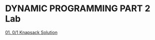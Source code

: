 # DYNAMIC PROGRAMMING PART 2 Lab
[01. 0/1 Knapsack Solution](https://github.com/pirocorp/Algorithms-with-CSharp/tree/master/06.%20DYNAMIC%20PROGRAMMING%20PART%202/Demos/01.%20Knapsack)
